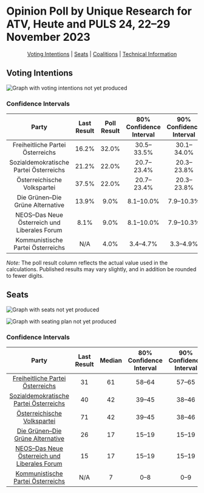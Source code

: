 # Opinion Poll by Unique Research for ATV, Heute and PULS 24, 22–29 November 2023

<p align="center"><a href="#voting-intentions">Voting Intentions</a> | <a href="#seats">Seats</a> | <a href="#coalitions">Coalitions</a> | <a href="#technical-information">Technical Information</a></p>

## Voting Intentions

![Graph with voting intentions not yet produced](2023-11-29-UniqueResearch.png "Voting Intentions")

### Confidence Intervals

| Party | Last Result | Poll Result | 80% Confidence Interval | 90% Confidence Interval | 95% Confidence Interval | 99% Confidence Interval |
|:-----:|:-----------:|:-----------:|:-----------------------:|:-----------------------:|:-----------------------:|:-----------------------:|
| Freiheitliche Partei Österreichs | 16.2% | 32.0% | 30.5–33.5% |30.1–34.0% |29.8–34.3% |29.1–35.1% |
| Sozialdemokratische Partei Österreichs | 21.2% | 22.0% | 20.7–23.4% |20.3–23.8% |20.0–24.1% |19.4–24.8% |
| Österreichische Volkspartei | 37.5% | 22.0% | 20.7–23.4% |20.3–23.8% |20.0–24.1% |19.4–24.8% |
| Die Grünen–Die Grüne Alternative | 13.9% | 9.0% | 8.1–10.0% |7.9–10.3% |7.7–10.5% |7.3–11.0% |
| NEOS–Das Neue Österreich und Liberales Forum | 8.1% | 9.0% | 8.1–10.0% |7.9–10.3% |7.7–10.5% |7.3–11.0% |
| Kommunistische Partei Österreichs | N/A | 4.0% | 3.4–4.7% |3.3–4.9% |3.1–5.1% |2.9–5.4% |

*Note:* The poll result column reflects the actual value used in the calculations. Published results may vary slightly, and in addition be rounded to fewer digits.

## Seats

![Graph with seats not yet produced](2023-11-29-UniqueResearch-seats.png "Seats")

![Graph with seating plan not yet produced](2023-11-29-UniqueResearch-seating-plan.png "Seating Plan")

### Confidence Intervals

| Party | Last Result | Median | 80% Confidence Interval | 90% Confidence Interval | 95% Confidence Interval | 99% Confidence Interval |
|:-----:|:-----------:|:------:|:-----------------------:|:-----------------------:|:-----------------------:|:-----------------------:|
| <a href="#freiheitliche-partei-österreichs">Freiheitliche Partei Österreichs</a> | 31 | 61 | 58–64 |57–65 |56–66 |55–68 |
| <a href="#sozialdemokratische-partei-österreichs">Sozialdemokratische Partei Österreichs</a> | 40 | 42 | 39–45 |38–46 |38–46 |37–48 |
| <a href="#österreichische-volkspartei">Österreichische Volkspartei</a> | 71 | 42 | 39–45 |38–46 |38–46 |37–48 |
| <a href="#die-grünen–die-grüne-alternative">Die Grünen–Die Grüne Alternative</a> | 26 | 17 | 15–19 |15–19 |14–20 |13–21 |
| <a href="#neos–das-neue-österreich-und-liberales-forum">NEOS–Das Neue Österreich und Liberales Forum</a> | 15 | 17 | 15–19 |15–19 |14–20 |13–21 |
| <a href="#kommunistische-partei-österreichs">Kommunistische Partei Österreichs</a> | N/A | 7 | 0–8 |0–9 |0–9 |0–10 |

